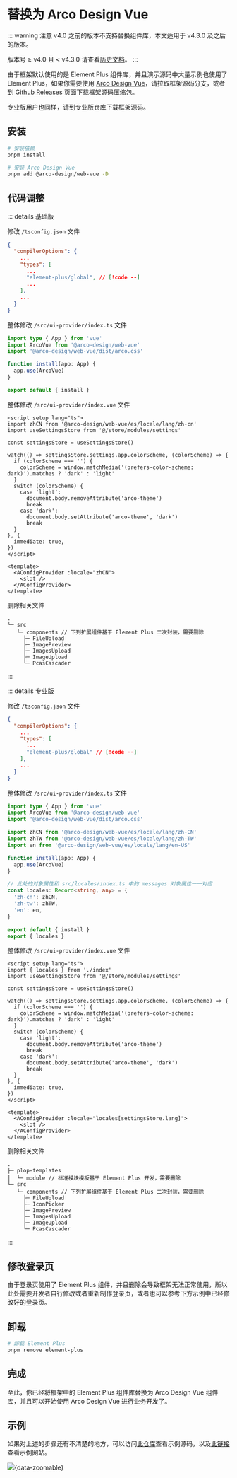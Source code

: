 # 替换为 Arco Design Vue

::: warning 注意
v4.0 之前的版本不支持替换组件库，本文适用于 v4.3.0 及之后的版本。

版本号 ≥ v4.0 且 < v4.3.0 请查看[历史文档](https://github.com/fantastic-admin/fantastic-admin.github.io/blob/01be97f74f8ae7b14ccdec108941b5fd5b58bd28/guide/replace-to-arco.md)。
:::

由于框架默认使用的是 Element Plus 组件库，并且演示源码中大量示例也使用了 Element Plus，如果你需要使用 [Arco Design Vue](https://arco.design/vue/docs/start)，请拉取框架源码分支，或者到 [Github Releases](https://github.com/fantastic-admin/basic/releases) 页面下载框架源码压缩包。

专业版用户也同样，请到专业版仓库下载框架源码。

## 安装

```sh
# 安装依赖
pnpm install

# 安装 Arco Design Vue
pnpm add @arco-design/web-vue -D
```

## 代码调整

::: details 基础版

修改 `/tsconfig.json` 文件

```json
{
  "compilerOptions": {
    ...
    "types": [
      ...
      "element-plus/global", // [!code --]
      ...
    ],
    ...
  }
}
```

整体修改 `/src/ui-provider/index.ts` 文件

```ts
import type { App } from 'vue'
import ArcoVue from '@arco-design/web-vue'
import '@arco-design/web-vue/dist/arco.css'

function install(app: App) {
  app.use(ArcoVue)
}

export default { install }
```

整体修改 `/src/ui-provider/index.vue` 文件

```vue
<script setup lang="ts">
import zhCN from '@arco-design/web-vue/es/locale/lang/zh-cn'
import useSettingsStore from '@/store/modules/settings'

const settingsStore = useSettingsStore()

watch(() => settingsStore.settings.app.colorScheme, (colorScheme) => {
  if (colorScheme === '') {
    colorScheme = window.matchMedia('(prefers-color-scheme: dark)').matches ? 'dark' : 'light'
  }
  switch (colorScheme) {
    case 'light':
      document.body.removeAttribute('arco-theme')
      break
    case 'dark':
      document.body.setAttribute('arco-theme', 'dark')
      break
  }
}, {
  immediate: true,
})
</script>

<template>
  <AConfigProvider :locale="zhCN">
    <slot />
  </AConfigProvider>
</template>
```

删除相关文件

```
.
└─ src
   └─ components // 下列扩展组件基于 Element Plus 二次封装，需要删除
     ├─ FileUpload
     ├─ ImagePreview
     ├─ ImagesUpload
     ├─ ImageUpload
     └─ PcasCascader
```

:::

::: details 专业版

修改 `/tsconfig.json` 文件

```json
{
  "compilerOptions": {
    ...
    "types": [
      ...
      "element-plus/global" // [!code --]
    ],
    ...
  }
}
```

整体修改 `/src/ui-provider/index.ts` 文件

```ts
import type { App } from 'vue'
import ArcoVue from '@arco-design/web-vue'
import '@arco-design/web-vue/dist/arco.css'

import zhCN from '@arco-design/web-vue/es/locale/lang/zh-CN'
import zhTW from '@arco-design/web-vue/es/locale/lang/zh-TW'
import en from '@arco-design/web-vue/es/locale/lang/en-US'

function install(app: App) {
  app.use(ArcoVue)
}

// 此处的对象属性和 src/locales/index.ts 中的 messages 对象属性一一对应
const locales: Record<string, any> = {
  'zh-cn': zhCN,
  'zh-tw': zhTW,
  'en': en,
}

export default { install }
export { locales }
```

整体修改 `/src/ui-provider/index.vue` 文件

```vue
<script setup lang="ts">
import { locales } from './index'
import useSettingsStore from '@/store/modules/settings'

const settingsStore = useSettingsStore()

watch(() => settingsStore.settings.app.colorScheme, (colorScheme) => {
  if (colorScheme === '') {
    colorScheme = window.matchMedia('(prefers-color-scheme: dark)').matches ? 'dark' : 'light'
  }
  switch (colorScheme) {
    case 'light':
      document.body.removeAttribute('arco-theme')
      break
    case 'dark':
      document.body.setAttribute('arco-theme', 'dark')
      break
  }
}, {
  immediate: true,
})
</script>

<template>
  <AConfigProvider :locale="locales[settingsStore.lang]">
    <slot />
  </AConfigProvider>
</template>
```

删除相关文件

```
.
├─ plop-templates
│  └─ module // 标准模块模板基于 Element Plus 开发，需要删除
└─ src
   └─ components // 下列扩展组件基于 Element Plus 二次封装，需要删除
     ├─ FileUpload
     ├─ IconPicker
     ├─ ImagePreview
     ├─ ImagesUpload
     ├─ ImageUpload
     └─ PcasCascader
```

:::

## 修改登录页

由于登录页使用了 Element Plus 组件，并且删除会导致框架无法正常使用，所以此处需要开发者自行修改或者重新制作登录页，或者也可以参考下方示例中已经修改好的登录页。

## 卸载

```sh
# 卸载 Element Plus
pnpm remove element-plus
```

## 完成

至此，你已经将框架中的 Element Plus 组件库替换为 Arco Design Vue 组件库，并且可以开始使用 Arco Design Vue 进行业务开发了。

## 示例

如果对上述的步骤还有不清楚的地方，可以访问[此仓库](https://github.com/fantastic-admin/arco-example)查看示例源码，以及[此链接](https://fantastic-admin.github.io/arco-example/)查看示例网站。

![](/ui-arco.png){data-zoomable}
